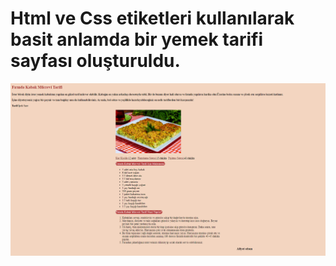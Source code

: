 # Html ve Css etiketleri kullanılarak basit anlamda bir yemek tarifi sayfası oluşturuldu.

[<img src="yemek_tarifi.png" width="1050"/>](yemek_tarifi.png)